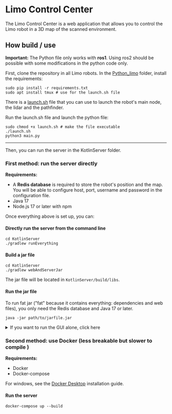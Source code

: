 # Limo Control Center

The Limo Control Center is a web application that allows you to control the Limo robot in a 3D map of the scanned
environment.

## How build / use

**Important:** The Python file only works with **ros1**. Using ros2 should be possible with some modifications in the
python code only.

First, clone the repository in all Limo robots. In the [Python_limo](./Python_limo) folder, install the requirements:

```shell
sudo pip install -r requirements.txt
sudo apt install tmux # use for the launch.sh file
```

There is a [launch.sh](./Python_limo/launch.sh) file that you can use to launch the robot's main node, the lidar and
the pathfinder.

Run the launch.sh file and launch the python file:

```shell
sudo chmod +x launch.sh # make the file executable
./launch.sh
python3 main.py
```

---

Then, you can run the server in the KotlinServer folder.

### First method: run the server directly

**Requirements:**

* A **Redis database** is required to store the robot's position and the map. You will be able to configure host, port,
  username and password in the configuration file.
* Java 17
* Node.js 17 or later with npm

Once everything above is set up, you can:

#### Directly run the server from the command line

```shell
cd KotlinServer
./gradlew runEverything
```

#### Build a jar file

```shell
cd KotlinServer
./gradlew webAndServerJar
```

The jar file will be located in `KotlinServer/build/libs`.

#### Run the jar file

To run fat jar ("fat" because it contains everything: dependencies and web files), you only need the Redis database and
Java 17 or later.

```shell
java -jar path/to/jarfile.jar
```

<details>
<summary>If you want to run the GUI alone, click here</summary>

## VueJs GUI (vue-gui)

If you want to run the GUI alone, you can do so by following the instructions below.

### Recommended IDE Setup

[VSCode](https://code.visualstudio.com/) + [Volar](https://marketplace.visualstudio.com/items?itemName=Vue.volar) (and
disable Vetur).

Personnaly I just use IntelliJ IDEA with the Vue.js plugin, it works very well.

**Type Support for `.vue` Imports in TS**: TypeScript cannot handle type information for `.vue` imports by default, so
we replace the `tsc` CLI with `vue-tsc` for type checking. In editors, we
need [Volar](https://marketplace.visualstudio.com/items?itemName=Vue.volar) to make the TypeScript
language service aware of `.vue` types.

### Project Setup for the GUI alone

#### Install Dependencies

```sh
npm install
```

#### Compile and Hot-Reload for Development

```sh
npm run dev
```

#### Type-Check, Compile and Minify for Production

```sh
npm run build
```

</details>

### Second method: use Docker (less breakable but slower to compile )

**Requirements:**

* Docker
* Docker-compose

For windows, see the [Docker Desktop](https://docs.docker.com/desktop/install/windows-install/) installation guide.

#### Run the server

```shell
docker-compose up --build
```
